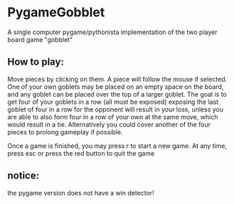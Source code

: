 # PygameGobblet
A single computer pygame/pythonista implementation of the two player board game "gobblet"

## How to play:

Move pieces by clicking on them. A piece will follow the mouse if selected. One of your own goblets may be placed on an empty space on the board, and any goblet can be placed over the top of a larger goblet. The goal is to get four of your goblets in a row (all must be exposed) exposing the last goblet of four in a row for the opponent will result in your loss, unless you are able to also form four in a row of your own at the same move, which would result in a tie. Alternatively you could cover another of the four pieces to prolong gameplay if possible.

Once a game is finished, you may press r to start a new game. At any time, press esc or press the red button to quit the game

## notice:
the pygame version does not have a win detector!

